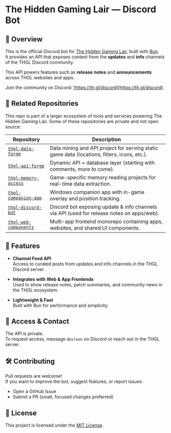 # The Hidden Gaming Lair — Discord Bot

## 🧠 Overview

This is the official Discord bot for [The Hidden Gaming Lair](https://www.th.gl), built with [Bun](https://bun.sh).  
It provides an API that exposes content from the **updates** and **info** channels of the THGL Discord community.

This API powers features such as **release notes** and **announcements** across THGL websites and apps.

Join the community on Discord: [https://th.gl/discord](https://th.gl/discord)

## 🧩 Related Repositories

This repo is part of a larger ecosystem of tools and services powering The Hidden Gaming Lair. Some of these repositories are private and not open source:

| Repository                                                                            | Description                                                                                 |
| ------------------------------------------------------------------------------------- | ------------------------------------------------------------------------------------------- |
| [`thgl-data-forge`](https://github.com/The-Hidden-Gaming-Lair/thgl-data-forge)        | Data mining and API project for serving static game data (locations, filters, icons, etc.). |
| [`thgl-api-forge`](https://github.com/The-Hidden-Gaming-Lair/thgl-api-forge)          | Dynamic API + database layer (starting with comments, more to come).                        |
| [`thgl-memory-access`](https://github.com/The-Hidden-Gaming-Lair/thgl-memory-access)  | Game-specific memory reading projects for real-time data extraction.                        |
| [`thgl-companion-app`](https://github.com/The-Hidden-Gaming-Lair/thgl-companion-app)  | Windows companion app with in-game overlay and position tracking.                           |
| [`thgl-discord-bot`](https://github.com/The-Hidden-Gaming-Lair/thgl-discord-bot)      | Discord bot exposing update & info channels via API (used for release notes on apps/web).   |
| [`thgl-web-components`](https://github.com/The-Hidden-Gaming-Lair/thgl-companion-app) | Multi-app frontend monorepo containing apps, websites, and shared UI components.            |

## 🚀 Features

- **Channel Feed API**  
  Access to curated posts from updates and info channels in the THGL Discord server.

- **Integrates with Web & App Frontends**  
  Used to show release notes, patch summaries, and community news in the THGL ecosystem.

- **Lightweight & Fast**  
  Built with Bun for performance and simplicity.

## 🤝 Access & Contact

The API is private.  
To request access, message `devleon` on Discord or reach out in the THGL server.

## 🛠️ Contributing

Pull requests are welcome!  
If you want to improve the bot, suggest features, or report issues:

- Open a GitHub Issue
- Submit a PR (small, focused changes preferred)

## 📝 License

This project is licensed under the [MIT License](LICENSE).
